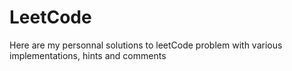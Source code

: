 # LeetCode
Here are my personnal solutions to leetCode problem with various implementations, hints and comments
